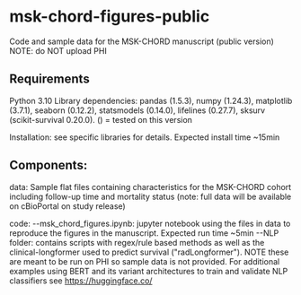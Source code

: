# msk-chord-figures-public
Code and sample data for the MSK-CHORD manuscript (public version)
NOTE: do NOT upload PHI

## Requirements
Python 3.10
Library dependencies: pandas (1.5.3), numpy (1.24.3), matplotlib (3.7.1), seaborn (0.12.2), statsmodels (0.14.0), lifelines (0.27.7), sksurv (scikit-survival 0.20.0). () = tested on this version

Installation: see specific libraries for details. Expected install time ~15min

## Components:
data: Sample flat files containing characteristics for the MSK-CHORD cohort including follow-up time and mortality status (note: full data will be available on cBioPortal on study release)

code: 
--msk_chord_figures.ipynb: jupyter notebook using the files in data to reproduce the figures in the manuscript. Expected run time ~5min
--NLP folder: contains scripts with regex/rule based methods as well as the clinical-longformer used to predict survival ("radLongformer"). NOTE these are meant to be run on PHI so sample data is not provided. For additional examples using BERT and its variant architectures to train and validate NLP classifiers see https://huggingface.co/
